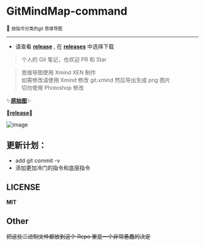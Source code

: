 # GitMindMap-command

:blue_book: <small> 按指令分类的git 思维导图</small>

---

* 请查看 [**release**](https://github.com/Kuri-su/GitMindMap-command/releases) , 在 [**releases**](https://github.com/Kuri-su/GitMindMap-command/releases) 中选择下载

> 个人的 Git 笔记，也欢迎 PR 和 Star

> 思维导图使用 Xmind XEN 制作  
> 如需修改请使用 Xmind 修改 git.xmind 然后导出生成 png 图片  
> 切勿使用 Photoshop 修改

:sparkles:[**原始图**](https://github.com/kurisu-public/GitMindMap-command-img/blob/master/Git_V2.16.2.png?raw=true "pic" ):sparkles:

:crystal_ball:[**release**](https://github.com/Kuri-su/GitMindMap-command/releases "pdf" ):crystal_ball:

![image](https://github.com/kurisu-public/GitMindMap-command-img/blob/master/Git_V2.16.2.png?raw=true "showPNG")   

## 更新计划：

* add git commit -v
* 添加更加冷门的指令和底层指令

## LICENSE

**MIT**

## Other
~~把这些二进制文件都放到这个 Repo 里是一个非常愚蠢的决定~~

